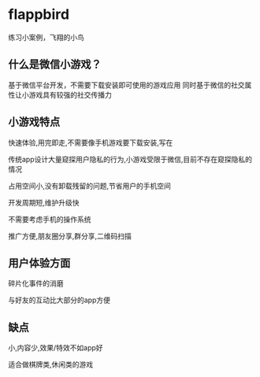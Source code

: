 # flappbird
练习小案例，飞翔的小鸟

## 什么是微信小游戏？
基于微信平台开发，不需要下载安装即可使用的游戏应用 
同时基于微信的社交属性让小游戏具有较强的社交传播力

##  小游戏特点
快速体验,用完即走,不需要像手机游戏要下载安装,写在

传统app设计大量窥探用户隐私的行为,小游戏受限于微信,目前不存在窥探隐私的情况

占用空间小,没有卸载残留的问题,节省用户的手机空间

开发周期短,维护升级快

不需要考虑手机的操作系统

推广方便,朋友圈分享,群分享,二维码扫描

##  用户体验方面
碎片化事件的消磨

与好友的互动比大部分的app方便

##  缺点

小,内容少,效果/特效不如app好

适合做棋牌类,休闲类的游戏   